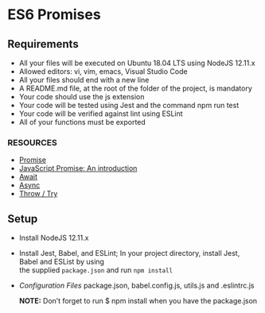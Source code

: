 # ES6 Promises

## Requirements
- All your files will be executed on Ubuntu 18.04 LTS using NodeJS 12.11.x
- Allowed editors: vi, vim, emacs, Visual Studio Code
- All your files should end with a new line
- A README.md file, at the root of the folder of the project, is mandatory
- Your code should use the js extension
- Your code will be tested using Jest and the command npm run test
- Your code will be verified against lint using ESLint
- All of your functions must be exported

### RESOURCES
- [Promise](https://intranet.alxswe.com/rltoken/8IEjDdrFqrfsXUV9frNmKA)
- [JavaScript Promise: An introduction](https://intranet.alxswe.com/rltoken/EnBUkluIIlLr0Z3dRJV4LQ)
- [Await](https://intranet.alxswe.com/rltoken/SALOZ-GAD5GVCTnK1iTCdA)
- [Async](https://intranet.alxswe.com/rltoken/QZMWLFR29PO2bVOS4_8j5Q)
- [Throw / Try](https://intranet.alxswe.com/rltoken/TXqH5zA1NSVCwCoyr1cNxg)

## Setup
- Install NodeJS 12.11.x
- Install Jest, Babel, and ESLint;
   In your project directory, install Jest, Babel and ESList by using <br>the supplied ```package.json``` and run ```npm install```
- *Configuration Files*
  package.json, babel.config.js, utils.js and .eslintrc.js

    **NOTE:** Don’t forget to run $ npm install when you have the package.json